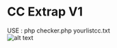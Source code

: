# CC Extrap V1
USE : php checker.php yourlistcc.txt
<br>
![alt text](https://raw.githubusercontent.com/k0azer/extrap-cc/master/cc.jpg)
